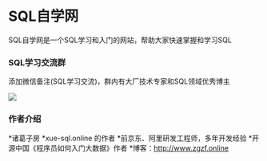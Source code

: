 # SQL自学网

SQL自学网是一个SQL学习和入门的网站，帮助大家快速掌握和学习SQL

### SQL学习交流群

添加微信备注(SQL学习交流)，群内有大厂技术专家和SQL领域优秀博主

![](https://i.postimg.cc/mZjwbw6J/20231206213016.jpg)

### 作者介绍

*诸葛子房
*xue-sql.online 的作者
*前京东、阿里研发工程师，多年开发经验
*开源中国《程序员如何入门大数据》作者
*博客：http://www.zgzf.online